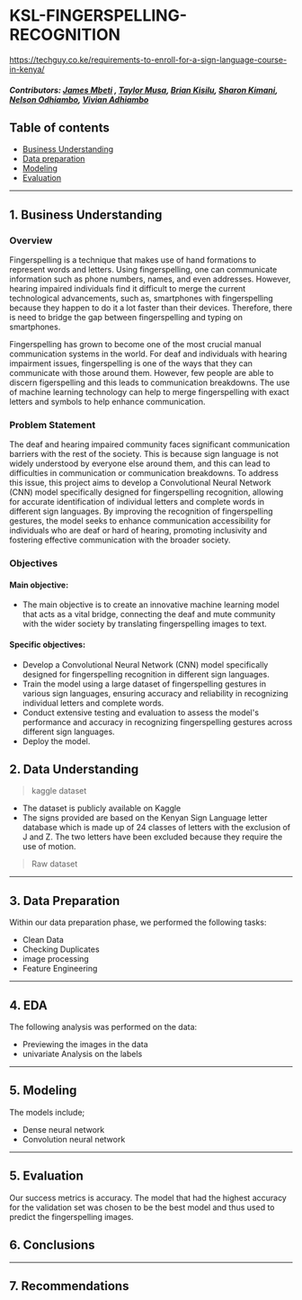 # KSL-FINGERSPELLING-RECOGNITION
https://techguy.co.ke/requirements-to-enroll-for-a-sign-language-course-in-kenya/

##### Contributors: [James Mbeti](https://github.com/JamesMbeti) , [Taylor Musa](https://github.com/ojutaylor), [Brian Kisilu](https://github.com/Bkitainge), [Sharon Kimani](https://github.com/Sharonkimani), [Nelson Odhiambo](https://github.com/mandelaGit), [Vivian Adhiambo](https://github.com/vivianOpondo)

## Table of contents 
- [Business Understanding](#business-understanding)
- [Data preparation](#data-preparation)
- [Modeling](#modeling)
- [Evaluation](#evaluations)

---

## 1. Business Understanding
### Overview
Fingerspelling is a technique that makes use of hand formations to represent words and letters. Using fingerspelling, one can communicate information such as phone numbers, names, and even addresses. However, hearing impaired individuals find it difficult to merge the current technological advancements, such as, smartphones with fingerspelling because they happen to do it a lot faster than their devices. Therefore, there is need to bridge the gap between fingerspelling and typing on smartphones.

Fingerspelling has grown to become one of the most crucial manual communication systems in the world. For deaf and individuals with hearing impairment issues, fingerspelling is one of the ways that they can communicate with those around them. However, few people are able to discern figerspelling and this leads to communication breakdowns. The use of machine learning technology can help to merge fingerspelling with exact letters and symbols to help enhance communication.

### Problem Statement

The deaf and hearing impaired community faces significant communication barriers with the rest of the society. This is because sign language is not widely understood by everyone else around them, and this can lead to difficulties in communication or communication breakdowns. To address this issue, this project aims to develop a Convolutional Neural Network (CNN) model specifically designed for fingerspelling recognition, allowing for accurate identification of individual letters and complete words in different sign languages. By improving the recognition of fingerspelling gestures, the model seeks to enhance communication accessibility for individuals who are deaf or hard of hearing, promoting inclusivity and fostering effective communication with the broader society.

### Objectives

#### Main objective:

* The main objective is to create an innovative machine learning model that acts as a vital bridge, connecting the deaf and mute community with the wider society by translating fingerspelling images to text.

#### Specific objectives:

* Develop a Convolutional Neural Network (CNN) model specifically designed for fingerspelling recognition in different sign languages.
* Train the model using a large dataset of fingerspelling gestures in various sign languages, ensuring accuracy and reliability in recognizing individual letters and complete words.
* Conduct extensive testing and evaluation to assess the model's performance and accuracy in recognizing fingerspelling gestures across different sign languages.
* Deploy the model.

## 2. Data Understanding
> kaggle dataset
* The dataset is publicly available on Kaggle 
* The signs provided are based on the Kenyan Sign Language letter database which is made up of 24 classes of letters with the exclusion of J and Z. The two letters have been excluded because they require the use of motion.


> Raw dataset




------
## 3. Data Preparation
Within our data preparation phase, we performed the following tasks:
* Clean Data
* Checking Duplicates
* image processing
* Feature Engineering 


------
## 4. EDA
The following analysis was performed on the data:
* Previewing the images in the data
* univariate Analysis on the labels


------
## 5. Modeling 
The models include;
* Dense neural network
* Convolution neural network

-------
## 5. Evaluation 
Our success metrics is accuracy. The model that had the highest accuracy for the validation set was chosen to be the best model and thus used to predict the fingerspelling images.

## 6. Conclusions





---

## 7. Recommendations
